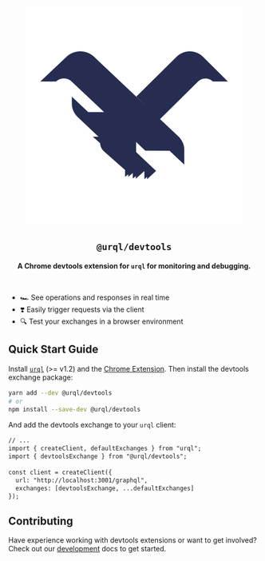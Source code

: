 <p align="center"><img alt="urql devtools" src="https://raw.githubusercontent.com/FormidableLabs/urql-devtools/master/src/assets/icon.svg?sanitize=true" /></p>
<h2 align="center"><code>@urql/devtools</code></h2>
<p align="center">
<strong>A Chrome devtools extension for <code>urql</code> for monitoring and debugging.</strong>
</p>
<br />

- 🏎️ See operations and responses in real time
- ❣️ Easily trigger requests via the client
- 🔍 Test your exchanges in a browser environment

## Quick Start Guide

Install [`urql`](https://github.com/FormidableLabs/urql) (>= v1.2) and the [Chrome Extension](https://chrome.google.com/webstore/detail/urql-devtools/mcfphkbpmkbeofnkjehahlmidmceblmm).
Then install the devtools exchange package:

```sh
yarn add --dev @urql/devtools
# or
npm install --save-dev @urql/devtools
```

And add the devtools exchange to your `urql` client:

```tsx
// ...
import { createClient, defaultExchanges } from "urql";
import { devtoolsExchange } from "@urql/devtools";

const client = createClient({
  url: "http://localhost:3001/graphql",
  exchanges: [devtoolsExchange, ...defaultExchanges]
});
```

## Contributing

Have experience working with devtools extensions or want to get involved? Check out our [development](./docs/Development.md) docs to get started.
